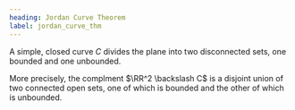 ```yaml
---
heading: Jordan Curve Theorem
label: jordan_curve_thm
---
```


A simple, closed curve $C$ divides the plane into two disconnected sets, one bounded and one unbounded.

More precisely, the complment $\RR^2 \backslash C$ is a disjoint union of two connected open sets, one of which is bounded and the other of which is unbounded.
